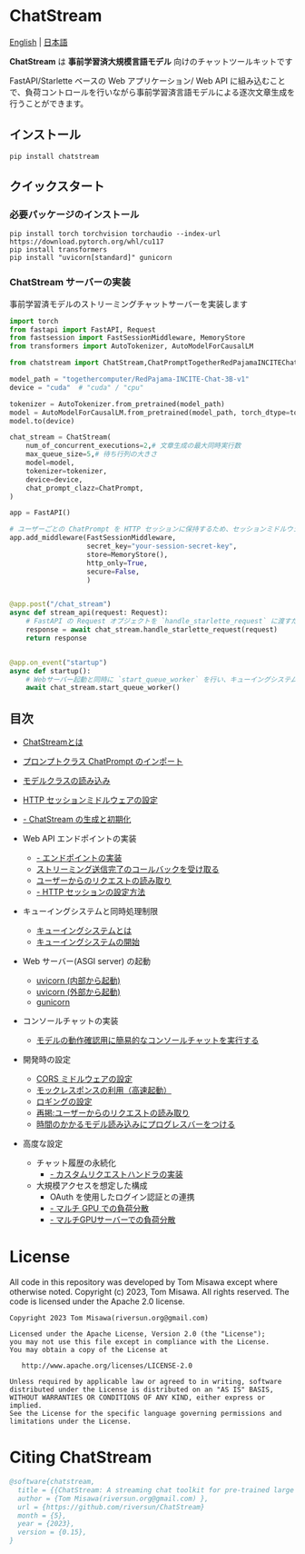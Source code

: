 # ChatStream

[English](https://github.com/riversun/ChatStream/blob/main/README.md) | [&#26085;&#26412;&#35486;](https://github.com/riversun/ChatStream/blob/main/README_ja.md)

**ChatStream** は **事前学習済大規模言語モデル** 向けのチャットツールキットです

FastAPI/Starlette ベースの Web アプリケーション/ Web API に組み込むことで、負荷コントロールを行いながら事前学習済言語モデルによる逐次文章生成を行うことができます。


## インストール

```
pip install chatstream
```

## クイックスタート

### 必要パッケージのインストール

```
pip install torch torchvision torchaudio --index-url https://download.pytorch.org/whl/cu117
pip install transformers
pip install "uvicorn[standard]" gunicorn 
```


### ChatStream サーバーの実装

事前学習済モデルのストリーミングチャットサーバーを実装します

```python
import torch
from fastapi import FastAPI, Request
from fastsession import FastSessionMiddleware, MemoryStore
from transformers import AutoTokenizer, AutoModelForCausalLM

from chatstream import ChatStream,ChatPromptTogetherRedPajamaINCITEChat as ChatPrompt

model_path = "togethercomputer/RedPajama-INCITE-Chat-3B-v1"
device = "cuda"  # "cuda" / "cpu"

tokenizer = AutoTokenizer.from_pretrained(model_path)
model = AutoModelForCausalLM.from_pretrained(model_path, torch_dtype=torch.float16)
model.to(device)

chat_stream = ChatStream(
    num_of_concurrent_executions=2,# 文章生成の最大同時実行数
    max_queue_size=5,# 待ち行列の大きさ
    model=model,
    tokenizer=tokenizer,
    device=device,
    chat_prompt_clazz=ChatPrompt,
)

app = FastAPI()

# ユーザーごとの ChatPrompt を HTTP セッションに保持するため、セッションミドルウェアを指定
app.add_middleware(FastSessionMiddleware,
                   secret_key="your-session-secret-key",
                   store=MemoryStore(),
                   http_only=True,
                   secure=False,
                   )


@app.post("/chat_stream")
async def stream_api(request: Request):
    # FastAPI の Request オブジェクトを `handle_starlette_request` に渡すだけで自動的にキューイング、同時実行制御します
    response = await chat_stream.handle_starlette_request(request)
    return response


@app.on_event("startup")
async def startup():
    # Webサーバー起動と同時に `start_queue_worker` を行い、キューイングシステムを開始します
    await chat_stream.start_queue_worker()

```

## 目次

- [ChatStreamとは](doc/ja/features.md)
- [プロンプトクラス ChatPrompt のインポート](doc/ja/chat-prompt.md)
- [モデルクラスの読み込み](doc/ja/load-hf-model.md)
- [HTTP セッションミドルウェアの設定](doc/ja/middleware-session.md)
- [ - ChatStream の生成と初期化](doc/ja/chatstream-initialize.md)



- Web API エンドポイントの実装
  - [- エンドポイントの実装](doc/ja/handle-request.md)
  - [ストリーミング送信完了のコールバックを受け取る](doc/ja/handle-request-finish-callback.md)
  - [ユーザーからのリクエストの読み取り](doc/ja/handle-request-intercept.md)
  - [ - HTTP セッションの設定方法](doc/ja/handle-request-session.md)


- キューイングシステムと同時処理制限
  - [キューイングシステムとは](doc/ja/queue-system.md)
  - [キューイングシステムの開始](doc/ja/queue-system-start.md)


- Web サーバー(ASGI server) の起動
  - [uvicorn (内部から起動)](doc/ja/web-server-uvicorn-internally.md)
  - [uvicorn (外部から起動)](doc/ja/web-server-uvicorn-externally.md)
  - [gunicorn](doc/ja/web-server-gunicorn.md)


- コンソールチャットの実装
  - [モデルの動作確認用に簡易的なコンソールチャットを実行する](doc/ja/console-chat.md)


- 開発時の設定
  - [CORS ミドルウェアの設定](doc/ja/middleware-cors.md)
  - [モックレスポンスの利用（高速起動）](doc/ja/mock_response.md)
  - [ロギングの設定](doc/ja/logging.md)
  - [再掲:ユーザーからのリクエストの読み取り](doc/ja/handle-request-intercept.md)
  - [時間のかかるモデル読み込みにプログレスバーをつける](doc/ja/load-model-with-pbar.md)


- 高度な設定
  - チャット履歴の永続化
    - [- カスタムリクエストハンドラの実装](doc/ja/request-handler-how-to.md)
  - 大規模アクセスを想定した構成
    - OAuth を使用したログイン認証との連携
    - [- マルチ GPU での負荷分散](doc/ja/multi-gpu.md)
    - [- マルチGPUサーバーでの負荷分散](doc/ja/multi-server.md)


# License

All code in this repository was developed by Tom Misawa except where otherwise noted.  Copyright (c) 2023, Tom Misawa.  All rights reserved. The code is licensed under the Apache 2.0 license.

```
Copyright 2023 Tom Misawa(riversun.org@gmail.com)

Licensed under the Apache License, Version 2.0 (the "License");
you may not use this file except in compliance with the License.
You may obtain a copy of the License at

   http://www.apache.org/licenses/LICENSE-2.0

Unless required by applicable law or agreed to in writing, software
distributed under the License is distributed on an "AS IS" BASIS,
WITHOUT WARRANTIES OR CONDITIONS OF ANY KIND, either express or implied.
See the License for the specific language governing permissions and
limitations under the License.
```

# Citing ChatStream

```bibtex
@software{chatstream,
  title = {{ChatStream: A streaming chat toolkit for pre-trained large language models(LLM)}},
  author = {Tom Misawa(riversun.org@gmail.com) },
  url = {https://github.com/riversun/ChatStream}
  month = {5},
  year = {2023},
  version = {0.15},
}
```


